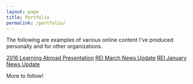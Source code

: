 ```yaml
---
layout: page
title: Portfolio
permalink: /portfolio/
---
```

The following are examples of various online content I've produced personally and for other organizations. 

[2016 Learning Abroad Presentation](ahref="https://www.youtube.com/watch?v=uneK7iSBot4")
[REI March News Update](ahref="https://reicenter.org/about/news/2017-rei-projects-across-michigan")
[REI January News Update](https://reicenter.org/about/news/apply-to-the-2017-innovation-fellows-program")

More to follow!
